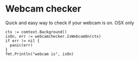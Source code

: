 # Webcam checker

Quick and easy way to check if your webcam is on. OSX only

```
ctx := comtext.Background()
isOn, err := webcamchecker.IsWebcamOn(ctx)
if err != nil {
  panic(err)
}
fmt.Println("webcam is", isOn)
```